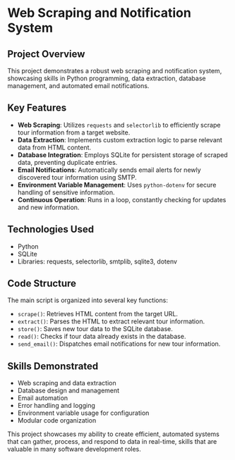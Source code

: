 # Web Scraping and Notification System

## Project Overview

This project demonstrates a robust web scraping and notification system, showcasing skills in Python programming, data extraction, database management, and automated email notifications.

## Key Features

- **Web Scraping**: Utilizes `requests` and `selectorlib` to efficiently scrape tour information from a target website.
- **Data Extraction**: Implements custom extraction logic to parse relevant data from HTML content.
- **Database Integration**: Employs SQLite for persistent storage of scraped data, preventing duplicate entries.
- **Email Notifications**: Automatically sends email alerts for newly discovered tour information using SMTP.
- **Environment Variable Management**: Uses `python-dotenv` for secure handling of sensitive information.
- **Continuous Operation**: Runs in a loop, constantly checking for updates and new information.

## Technologies Used

- Python
- SQLite
- Libraries: requests, selectorlib, smtplib, sqlite3, dotenv

## Code Structure

The main script is organized into several key functions:

- `scrape()`: Retrieves HTML content from the target URL.
- `extract()`: Parses the HTML to extract relevant tour information.
- `store()`: Saves new tour data to the SQLite database.
- `read()`: Checks if tour data already exists in the database.
- `send_email()`: Dispatches email notifications for new tour information.

## Skills Demonstrated

- Web scraping and data extraction
- Database design and management
- Email automation
- Error handling and logging
- Environment variable usage for configuration
- Modular code organization

This project showcases my ability to create efficient, automated systems that can gather, process, and respond to data in real-time, skills that are valuable in many software development roles.